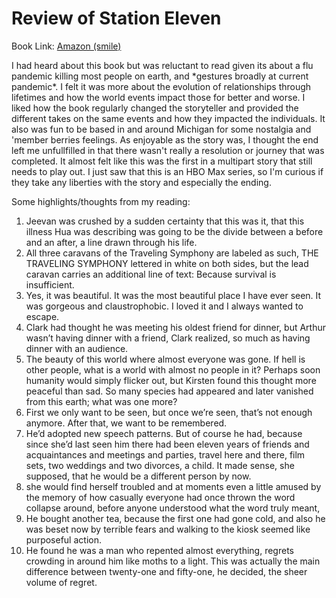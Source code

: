 
# Review of Station Eleven 
Book Link: [Amazon (smile)](https://smile.amazon.com/Station-Eleven-Emily-John-Mandel-ebook/dp/B00J1IQUYM)

I had heard about this book but was reluctant to read given its about a flu pandemic killing most people on earth, and \*gestures broadly at current pandemic\*. I felt it was more about the evolution of relationships through lifetimes and how the world events impact those for better and worse. I liked how the book regularly changed the storyteller and provided the different takes on the same events and how they impacted the individuals. It also was fun to be based in and around Michigan for some nostalgia and 'member berries feelings. As enjoyable as the story was, I thought the end left me unfullfilled in that there wasn't really a resolution or journey that was completed. It almost felt like this was the first in a multipart story that still needs to play out. I just saw that this is an HBO Max series, so I'm curious if they take any liberties with the story and especially the ending. 

Some highlights/thoughts from my reading:
1. Jeevan was crushed by a sudden certainty that this was it, that this illness Hua was describing was going to be the divide between a before and an after, a line drawn through his life.
2. All three caravans of the Traveling Symphony are labeled as such, THE TRAVELING SYMPHONY lettered in white on both sides, but the lead caravan carries an additional line of text: Because survival is insufficient.
3. Yes, it was beautiful. It was the most beautiful place I have ever seen. It was gorgeous and claustrophobic. I loved it and I always wanted to escape.
4. Clark had thought he was meeting his oldest friend for dinner, but Arthur wasn’t having dinner with a friend, Clark realized, so much as having dinner with an audience.
5. The beauty of this world where almost everyone was gone. If hell is other people, what is a world with almost no people in it? Perhaps soon humanity would simply flicker out, but Kirsten found this thought more peaceful than sad. So many species had appeared and later vanished from this earth; what was one more?
6. First we only want to be seen, but once we’re seen, that’s not enough anymore. After that, we want to be remembered.
7. He’d adopted new speech patterns. But of course he had, because since she’d last seen him there had been eleven years of friends and acquaintances and meetings and parties, travel here and there, film sets, two weddings and two divorces, a child. It made sense, she supposed, that he would be a different person by now.
8. she would find herself troubled and at moments even a little amused by the memory of how casually everyone had once thrown the word collapse around, before anyone understood what the word truly meant,
9. He bought another tea, because the first one had gone cold, and also he was beset now by terrible fears and walking to the kiosk seemed like purposeful action.
10. He found he was a man who repented almost everything, regrets crowding in around him like moths to a light. This was actually the main difference between twenty-one and fifty-one, he decided, the sheer volume of regret.

